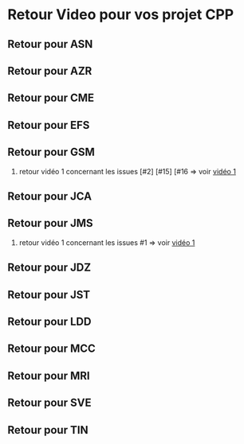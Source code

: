 # Retour Video pour vos projet CPP 

## Retour pour ASN 

## Retour pour AZR 

## Retour pour CME 

## Retour pour EFS

## Retour pour GSM
1. retour vidéo 1 concernant les issues [#2] [#15] [#16 => voir [vidéo 1]()

## Retour pour JCA

## Retour pour JMS 
1. retour vidéo 1 concernant les issues #1 => voir [vidéo 1]()

## Retour pour JDZ

## Retour pour JST

## Retour pour LDD

## Retour pour MCC

## Retour pour MRI

## Retour pour SVE

## Retour pour TIN





